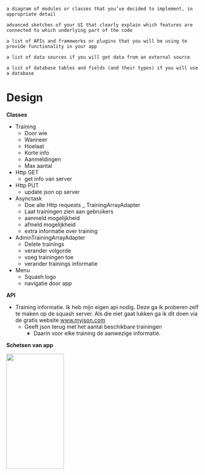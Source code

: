 
    a diagram of modules or classes that you’ve decided to implement, in appropriate detail

    advanced sketches of your UI that clearly explain which features are connected to which underlying part of the code

    a list of APIs and frameworks or plugins that you will be using to provide functionality in your app

    a list of data sources if you will get data from an external source

    a list of database tables and fields (and their types) if you will use a database

Design
=====

**Classes**
- Training
  - Door wie
  - Wanneer
  - Hoelaat
  - Korte info
  - Aanmeldingen
  - Max aantal
- Http GET
  - get info van server
- Http PUT
  - update json op server
- Asynctask
  - Doe alle Http requests
_ TrainingArrayAdapter
  - Laat trainingen zien aan gebruikers
  - aanmeld mogelijkheid
  - afmeld mogelijkheid
  - extra informatie over training
- AdminTrainingArrayAdapter
  - Delete trainings
  - verander volgorde
  - voeg trainingen toe
  - verander trainings informatie
- Menu
  - Squash logo
  - navigatie door app

**API**
- Training informatie.  Ik heb mijn eigen api nodig. Deze ga ik proberen zelf te maken op de squash server. Als die niet gaat lukken ga ik dit doen via de gratis website www.myjson.com
  - Geeft json terug met het aantal beschikbare trainingen
    - Daarin voor elke training de aanwezige informatie.
    
**Schetsen van app**

<img src="https://github.com/stephankok/progproject/blob/master/doc/design_schema.jpg" class="rotate90" align="left" height="300" width="150" >
